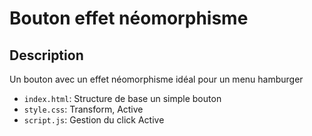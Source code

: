 # Bouton effet néomorphisme

## Description

Un bouton avec un effet néomorphisme idéal pour un menu hamburger
* `index.html`: Structure de base un simple bouton
* `style.css`: Transform, Active 
* `script.js`: Gestion du click Active

